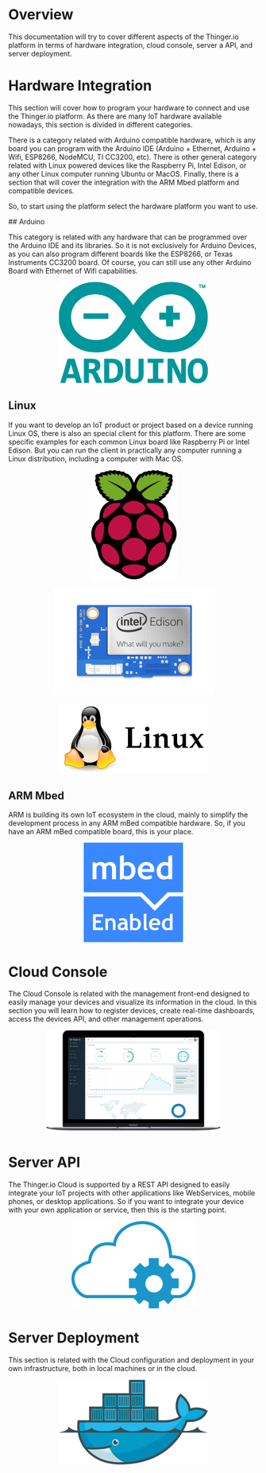 Overview
========

This documentation will try to cover different aspects of the Thinger.io platform in terms of hardware integration, cloud console, server a API, and server deployment.

Hardware Integration
==================

This section will cover how to program your hardware to connect and use the Thinger.io platform. As there are many IoT hardware available nowadays, this section is divided in different categories.

There is a category related with Arduino compatible hardware, which is any board you can program with the Arduino IDE (Arduino + Ethernet, Arduino + Wifi, ESP8266, NodeMCU, TI CC3200, etc). There is other general category related with Linux powered devices like the Raspberry Pi, Intel Edison, or any other Linux computer running Ubuntu or MacOS. Finally, there is a section that will cover the integration with the ARM Mbed platform and compatible devices.

So, to start using the platform select the hardware platform you want to use.

## Arduino

This category is related with any hardware that can be programmed over the Arduino IDE and its libraries. So it is not exclusively for Arduino Devices, as you can also program different boards like the ESP8266, or Texas Instruments CC3200 board. Of course, you can still use any other Arduino Board with Ethernet of Wifi capabilities.

<p align="center">
<a href="arduino">
<img src="assets/arduino-logo.png" width="300px">
</a>
</p>

## Linux

If you want to develop an IoT product or project based on a device running Linux OS, there is also an special client for this platform. There are some specific examples for each common Linux board like Raspberry Pi or Intel Edison. But you can run the client in practically any computer running a Linux distribution, including a computer with Mac OS.

<p align="center">
<a href="linux">
<img src="assets/raspberry-pi.png" width="175px">
</a>
</p>

<p align="center">
<img src="assets/computer_edison.png" width="325px">
</p>

<p align="center">
<img src="assets/linux-logo.png" width="300px">
</p>

## ARM Mbed

ARM is building its own IoT ecosystem in the cloud, mainly to simplify the development process in any ARM mBed compatible hardware. So, if you have an ARM mBed compatible board, this is your place.

<p align="center">
<img src="assets/mbed-enabled-logo.png" width="200px">
</p>


Cloud Console
=============

The Cloud Console is related with the management front-end designed to easily manage your devices and visualize its information in the cloud. In this section you will learn how to register devices, create real-time dashboards, access the devices API, and other management operations.

<p align="center">
<a href="console">
<img src="assets/console.png" width="350px">
</a>
</p>


Server API
==========

The Thinger.io Cloud is supported by a REST API designed to easily integrate your IoT projects with other applications like WebServices, mobile phones, or desktop applications. So if you want to integrate your device with your own application or service, then this is the starting point.

<p align="center">
<img src="assets/api.png" width="250px">
</p>

Server Deployment
=================

This section is related with the Cloud configuration and deployment in your own infrastructure, both in local machines or in the cloud.

<p align="center">
<img src="assets/docker-logo.png" width="300px">
</p>

